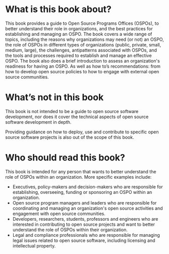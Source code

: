 # What is this book about?

This book provides a guide to Open Source Programs Offices (OSPOs), to better understand their role in organizations, and the best practices for 
establishing and managing an OSPO. The book covers a wide range of topics, including the reasons why organizations may need (or not) an OSPO, the 
role of OSPOs in different types of organizations (public, private, small, medium, large), the challenges, antipatterns associated with OSPOs, and the 
tools and processes required to establish and manage an effective OSPO. The book also does a brief introduction to assess an organization's readiness 
for having an OSPO. As well as how to’s recommendations: from how to develop open source policies to how to engage with external open source communities.

# What’s not in this book

This book is not intended to be a guide to open source software development, nor does it cover the technical aspects of open source software development 
in depth.

Providing guidance on how to deploy, use and contribute to specific open source software projects is also out of the scope of this book.

# Who should read this book?

This book is intended for any person that wants to better understand the role of OSPOs within an organization.
More specific examples include:

* Executives, policy-makers and decision-makers who are responsible for establishing, overseeing, funding or sponsoring an OSPO within an organization.
* Open source program managers and leaders who are responsible for coordinating and managing an organization's open source activities and engagement with open source communities.
* Developers, researchers, students, professors and engineers who are interested in contributing to open source projects and want to better understand the role of OSPOs within their organization.
* Legal and compliance professionals who are responsible for managing legal issues related to open source software, including licensing and intellectual property.

